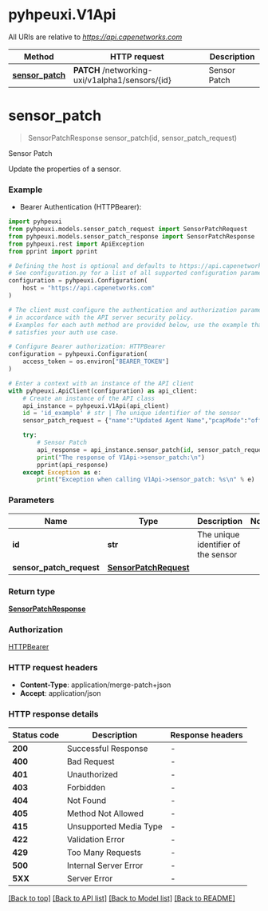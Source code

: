 # pyhpeuxi.V1Api

All URIs are relative to *https://api.capenetworks.com*

Method | HTTP request | Description
------------- | ------------- | -------------
[**sensor_patch**](V1Api.md#sensor_patch) | **PATCH** /networking-uxi/v1alpha1/sensors/{id} | Sensor Patch


# **sensor_patch**
> SensorPatchResponse sensor_patch(id, sensor_patch_request)

Sensor Patch

Update the properties of a sensor.

### Example

* Bearer Authentication (HTTPBearer):

```python
import pyhpeuxi
from pyhpeuxi.models.sensor_patch_request import SensorPatchRequest
from pyhpeuxi.models.sensor_patch_response import SensorPatchResponse
from pyhpeuxi.rest import ApiException
from pprint import pprint

# Defining the host is optional and defaults to https://api.capenetworks.com
# See configuration.py for a list of all supported configuration parameters.
configuration = pyhpeuxi.Configuration(
    host = "https://api.capenetworks.com"
)

# The client must configure the authentication and authorization parameters
# in accordance with the API server security policy.
# Examples for each auth method are provided below, use the example that
# satisfies your auth use case.

# Configure Bearer authorization: HTTPBearer
configuration = pyhpeuxi.Configuration(
    access_token = os.environ["BEARER_TOKEN"]
)

# Enter a context with an instance of the API client
with pyhpeuxi.ApiClient(configuration) as api_client:
    # Create an instance of the API class
    api_instance = pyhpeuxi.V1Api(api_client)
    id = 'id_example' # str | The unique identifier of the sensor
    sensor_patch_request = {"name":"Updated Agent Name","pcapMode":"off","notes":"Updated notes","addressNote":"Updated address note"} # SensorPatchRequest | 

    try:
        # Sensor Patch
        api_response = api_instance.sensor_patch(id, sensor_patch_request)
        print("The response of V1Api->sensor_patch:\n")
        pprint(api_response)
    except Exception as e:
        print("Exception when calling V1Api->sensor_patch: %s\n" % e)
```



### Parameters


Name | Type | Description  | Notes
------------- | ------------- | ------------- | -------------
 **id** | **str**| The unique identifier of the sensor | 
 **sensor_patch_request** | [**SensorPatchRequest**](SensorPatchRequest.md)|  | 

### Return type

[**SensorPatchResponse**](SensorPatchResponse.md)

### Authorization

[HTTPBearer](../README.md#HTTPBearer)

### HTTP request headers

 - **Content-Type**: application/merge-patch+json
 - **Accept**: application/json

### HTTP response details

| Status code | Description | Response headers |
|-------------|-------------|------------------|
**200** | Successful Response |  -  |
**400** | Bad Request |  -  |
**401** | Unauthorized |  -  |
**403** | Forbidden |  -  |
**404** | Not Found |  -  |
**405** | Method Not Allowed |  -  |
**415** | Unsupported Media Type |  -  |
**422** | Validation Error |  -  |
**429** | Too Many Requests |  -  |
**500** | Internal Server Error |  -  |
**5XX** | Server Error |  -  |

[[Back to top]](#) [[Back to API list]](../README.md#documentation-for-api-endpoints) [[Back to Model list]](../README.md#documentation-for-models) [[Back to README]](../README.md)

